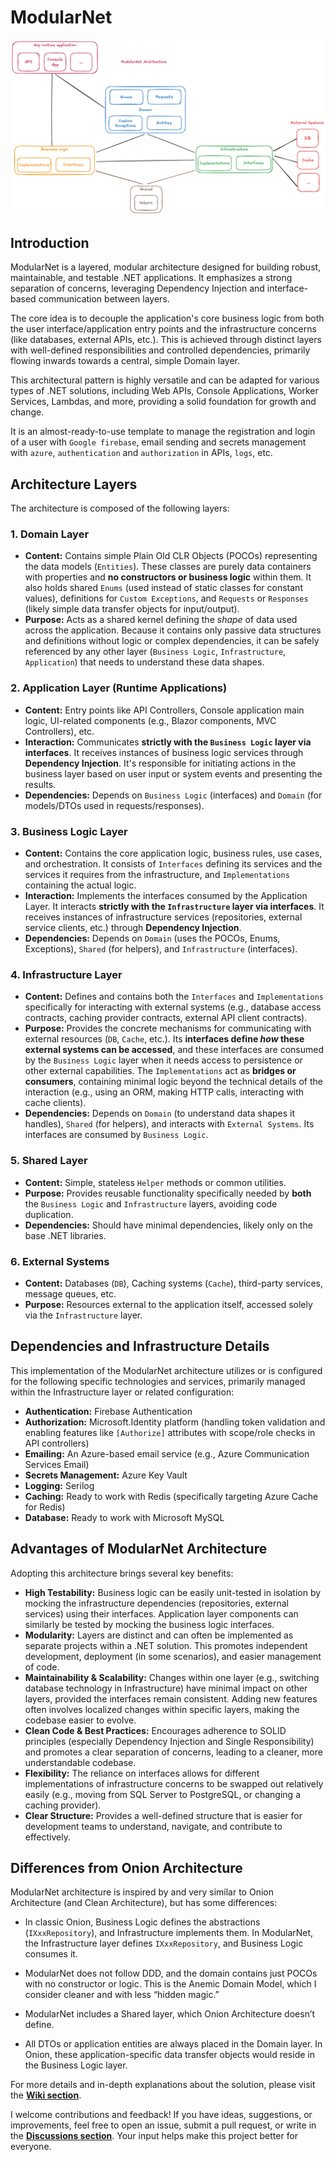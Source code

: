 # ModularNet

![ModularNet Architecture](assets/modularnet-architecture.png)

## Introduction

ModularNet is a layered, modular architecture designed for building robust, maintainable, and testable .NET applications. It emphasizes a strong separation of concerns, leveraging Dependency Injection and interface-based communication between layers.

The core idea is to decouple the application's core business logic from both the user interface/application entry points and the infrastructure concerns (like databases, external APIs, etc.). This is achieved through distinct layers with well-defined responsibilities and controlled dependencies, primarily flowing inwards towards a central, simple Domain layer.

This architectural pattern is highly versatile and can be adapted for various types of .NET solutions, including Web APIs, Console Applications, Worker Services, Lambdas, and more, providing a solid foundation for growth and change.

It is an almost-ready-to-use template to manage the registration and login of a user with `Google firebase`, email sending and secrets management with `azure`, `authentication` and `authorization` in APIs, `logs`, etc.

## Architecture Layers

The architecture is composed of the following layers:

### 1. Domain Layer

* **Content:** Contains simple Plain Old CLR Objects (POCOs) representing the data models (`Entities`). These classes are purely data containers with properties and **no constructors or business logic** within them. It also holds shared `Enums` (used instead of static classes for constant values), definitions for `Custom Exceptions`, and `Requests` or `Responses` (likely simple data transfer objects for input/output).
* **Purpose:** Acts as a shared kernel defining the *shape* of data used across the application. Because it contains only passive data structures and definitions without logic or complex dependencies, it can be safely referenced by any other layer (`Business Logic`, `Infrastructure`, `Application`) that needs to understand these data shapes.

### 2. Application Layer (Runtime Applications)

* **Content:** Entry points like API Controllers, Console application main logic, UI-related components (e.g., Blazor components, MVC Controllers), etc.
* **Interaction:** Communicates **strictly with the `Business Logic` layer via interfaces**. It receives instances of business logic services through **Dependency Injection**. It's responsible for initiating actions in the business layer based on user input or system events and presenting the results.
* **Dependencies:** Depends on `Business Logic` (interfaces) and `Domain` (for models/DTOs used in requests/responses).

### 3. Business Logic Layer

* **Content:** Contains the core application logic, business rules, use cases, and orchestration. It consists of `Interfaces` defining its services and the services it requires from the infrastructure, and `Implementations` containing the actual logic.
* **Interaction:** Implements the interfaces consumed by the Application Layer. It interacts **strictly with the `Infrastructure` layer via interfaces**. It receives instances of infrastructure services (repositories, external service clients, etc.) through **Dependency Injection**.
* **Dependencies:** Depends on `Domain` (uses the POCOs, Enums, Exceptions), `Shared` (for helpers), and `Infrastructure` (interfaces).

### 4. Infrastructure Layer

* **Content:** Defines and contains both the `Interfaces` and `Implementations` specifically for interacting with external systems (e.g., database access contracts, caching provider contracts, external API client contracts).
* **Purpose:** Provides the concrete mechanisms for communicating with external resources (`DB`, `Cache`, etc.). Its **interfaces define *how* these external systems can be accessed**, and these interfaces are consumed by the `Business Logic` layer when it needs access to persistence or other external capabilities. The `Implementations` act as **bridges or consumers**, containing minimal logic beyond the technical details of the interaction (e.g., using an ORM, making HTTP calls, interacting with cache clients).
* **Dependencies:** Depends on `Domain` (to understand data shapes it handles), `Shared` (for helpers), and interacts with `External Systems`. Its interfaces are consumed by `Business Logic`.


### 5. Shared Layer

* **Content:** Simple, stateless `Helper` methods or common utilities.
* **Purpose:** Provides reusable functionality specifically needed by **both** the `Business Logic` and `Infrastructure` layers, avoiding code duplication.
* **Dependencies:** Should have minimal dependencies, likely only on the base .NET libraries.

### 6. External Systems

* **Content:** Databases (`DB`), Caching systems (`Cache`), third-party services, message queues, etc.
* **Purpose:** Resources external to the application itself, accessed solely via the `Infrastructure` layer.

## Dependencies and Infrastructure Details
This implementation of the ModularNet architecture utilizes or is configured for the following specific technologies and services, primarily managed within the Infrastructure layer or related configuration:

* **Authentication:** Firebase Authentication
* **Authorization:** Microsoft.Identity platform (handling token validation and enabling features like `[Authorize]` attributes with scope/role checks in API controllers)
* **Emailing:** An Azure-based email service (e.g., Azure Communication Services Email)
* **Secrets Management:** Azure Key Vault
* **Logging:** Serilog
* **Caching:** Ready to work with Redis (specifically targeting Azure Cache for Redis)
* **Database:** Ready to work with Microsoft MySQL

## Advantages of ModularNet Architecture

Adopting this architecture brings several key benefits:

* **High Testability:** Business logic can be easily unit-tested in isolation by mocking the infrastructure dependencies (repositories, external services) using their interfaces. Application layer components can similarly be tested by mocking the business logic interfaces.
* **Modularity:** Layers are distinct and can often be implemented as separate projects within a .NET solution. This promotes independent development, deployment (in some scenarios), and easier management of code.
* **Maintainability & Scalability:** Changes within one layer (e.g., switching database technology in Infrastructure) have minimal impact on other layers, provided the interfaces remain consistent. Adding new features often involves localized changes within specific layers, making the codebase easier to evolve.
* **Clean Code & Best Practices:** Encourages adherence to SOLID principles (especially Dependency Injection and Single Responsibility) and promotes a clear separation of concerns, leading to a cleaner, more understandable codebase.
* **Flexibility:** The reliance on interfaces allows for different implementations of infrastructure concerns to be swapped out relatively easily (e.g., moving from SQL Server to PostgreSQL, or changing a caching provider).
* **Clear Structure:** Provides a well-defined structure that is easier for development teams to understand, navigate, and contribute to effectively.

## Differences from Onion Architecture

ModularNet architecture is inspired by and very similar to Onion Architecture (and Clean Architecture), but has some differences:

* In classic Onion, Business Logic defines the abstractions (`IXxxRepository`), and Infrastructure implements them. In ModularNet, the Infrastructure layer defines `IXxxRepository`, and Business Logic consumes it.

* ModularNet does not follow DDD, and the domain contains just POCOs with no constructor or logic. This is the Anemic Domain Model, which I consider cleaner and with less “hidden magic.”

* ModularNet includes a Shared layer, which Onion Architecture doesn’t define.

* All DTOs or application entities are always placed in the Domain layer. In Onion, these application-specific data transfer objects would reside in the Business Logic layer.
   
For more details and in-depth explanations about the solution, please visit the **[Wiki section](https://github.com/ale206/ModularNet/wiki)**.

I welcome contributions and feedback! If you have ideas, suggestions, or improvements, feel free to open an issue, submit a pull request, or write in the **[Discussions section](https://github.com/ale206/ModularNet/discussions)**. Your input helps make this project better for everyone.